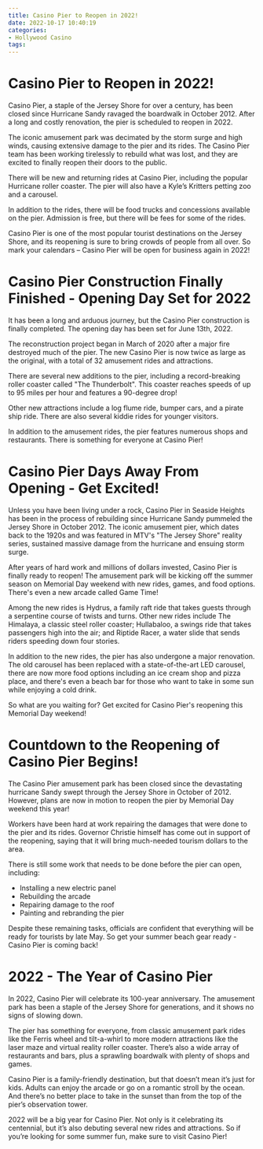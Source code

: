 ```yaml
---
title: Casino Pier to Reopen in 2022!
date: 2022-10-17 10:40:19
categories:
- Hollywood Casino
tags:
---
```



#  Casino Pier to Reopen in 2022!

Casino Pier, a staple of the Jersey Shore for over a century, has been closed since Hurricane Sandy ravaged the boardwalk in October 2012. After a long and costly renovation, the pier is scheduled to reopen in 2022.

The iconic amusement park was decimated by the storm surge and high winds, causing extensive damage to the pier and its rides. The Casino Pier team has been working tirelessly to rebuild what was lost, and they are excited to finally reopen their doors to the public.

There will be new and returning rides at Casino Pier, including the popular Hurricane roller coaster. The pier will also have a Kyle’s Kritters petting zoo and a carousel.

In addition to the rides, there will be food trucks and concessions available on the pier. Admission is free, but there will be fees for some of the rides.

 Casino Pier is one of the most popular tourist destinations on the Jersey Shore, and its reopening is sure to bring crowds of people from all over. So mark your calendars – Casino Pier will be open for business again in 2022!

#  Casino Pier Construction Finally Finished - Opening Day Set for 2022

It has been a long and arduous journey, but the Casino Pier construction is finally completed. The opening day has been set for June 13th, 2022.

The reconstruction project began in March of 2020 after a major fire destroyed much of the pier. The new Casino Pier is now twice as large as the original, with a total of 32 amusement rides and attractions.

There are several new additions to the pier, including a record-breaking roller coaster called "The Thunderbolt". This coaster reaches speeds of up to 95 miles per hour and features a 90-degree drop!

Other new attractions include a log flume ride, bumper cars, and a pirate ship ride. There are also several kiddie rides for younger visitors.

In addition to the amusement rides, the pier features numerous shops and restaurants. There is something for everyone at Casino Pier!

#  Casino Pier Days Away From Opening - Get Excited!

Unless you have been living under a rock, Casino Pier in Seaside Heights has been in the process of rebuilding since Hurricane Sandy pummeled the Jersey Shore in October 2012. The iconic amusement pier, which dates back to the 1920s and was featured in MTV's "The Jersey Shore" reality series, sustained massive damage from the hurricane and ensuing storm surge.

After years of hard work and millions of dollars invested, Casino Pier is finally ready to reopen! The amusement park will be kicking off the summer season on Memorial Day weekend with new rides, games, and food options. There's even a new arcade called Game Time!

Among the new rides is Hydrus, a family raft ride that takes guests through a serpentine course of twists and turns. Other new rides include The Himalaya, a classic steel roller coaster; Hullabaloo, a swings ride that takes passengers high into the air; and Riptide Racer, a water slide that sends riders speeding down four stories.

In addition to the new rides, the pier has also undergone a major renovation. The old carousel has been replaced with a state-of-the-art LED carousel, there are now more food options including an ice cream shop and pizza place, and there's even a beach bar for those who want to take in some sun while enjoying a cold drink.

So what are you waiting for? Get excited for Casino Pier's reopening this Memorial Day weekend!

#  Countdown to the Reopening of Casino Pier Begins!

The Casino Pier amusement park has been closed since the devastating hurricane Sandy swept through the Jersey Shore in October of 2012. However, plans are now in motion to reopen the pier by Memorial Day weekend this year!

Workers have been hard at work repairing the damages that were done to the pier and its rides. Governor Christie himself has come out in support of the reopening, saying that it will bring much-needed tourism dollars to the area.

There is still some work that needs to be done before the pier can open, including:

- Installing a new electric panel
- Rebuilding the arcade
- Repairing damage to the roof
- Painting and rebranding the pier

Despite these remaining tasks, officials are confident that everything will be ready for tourists by late May. So get your summer beach gear ready - Casino Pier is coming back!

#  2022 - The Year of Casino Pier

In 2022, Casino Pier will celebrate its 100-year anniversary. The amusement park has been a staple of the Jersey Shore for generations, and it shows no signs of slowing down.

The pier has something for everyone, from classic amusement park rides like the Ferris wheel and tilt-a-whirl to more modern attractions like the laser maze and virtual reality roller coaster. There’s also a wide array of restaurants and bars, plus a sprawling boardwalk with plenty of shops and games.

Casino Pier is a family-friendly destination, but that doesn’t mean it’s just for kids. Adults can enjoy the arcade or go on a romantic stroll by the ocean. And there’s no better place to take in the sunset than from the top of the pier’s observation tower.

 2022 will be a big year for Casino Pier. Not only is it celebrating its centennial, but it’s also debuting several new rides and attractions. So if you’re looking for some summer fun, make sure to visit Casino Pier!